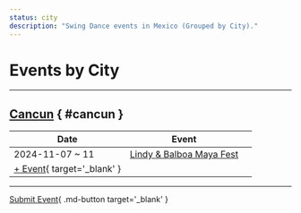 ```yaml
---
status: city
description: "Swing Dance events in Mexico (Grouped by City)."
---
```


# Events by City

---

## <a id=cancun></a>[Cancun](#cancun) { #cancun }

| Date | Event | |
| --- | --- | --- |
| 2024-11-07 ~ 11 | [Lindy & Balboa Maya Fest](lindy-n-balboa-maya-fest-2024.md) |  |
| [+ Event](https://github.com/swingdance/events/issues/new?assignees=&labels=add+event&projects=&template=02-add_entity.yml&title=%5B2024%2Fes_MX%5D%20%3CName%3E&region=es_MX&province=Cancun&city=Cancun&org_id=&date_starts=2024-&date_ends=2024-){ target='_blank' }

---

[Submit Event](https://github.com/swingdance/events/issues/new?assignees=&labels=add+event&projects=&template=02-add_entity.yml&title=%5Bes_MX%5D%20%3CName%3E&region=es_MX&province=&city=&org_id=2024){ .md-button target='_blank' }
